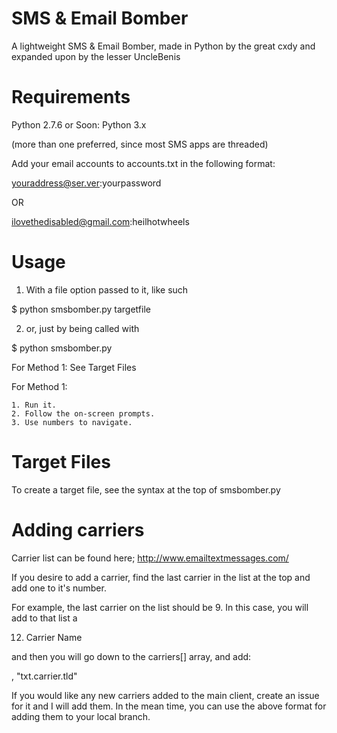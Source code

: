 SMS & Email Bomber 
====================

A lightweight SMS &amp; Email Bomber, made in Python by the great cxdy
and expanded upon by the lesser UncleBenis


Requirements
====================

Python 2.7.6
or 
Soon: Python 3.x

(more than one preferred, since most SMS apps are threaded)

Add your email accounts to accounts.txt in the following format:

youraddress@ser.ver:yourpassword

OR

ilovethedisabled@gmail.com:heilhotwheels

Usage
====================
1. With a file option passed to it, like such

$ python smsbomber.py targetfile

2. or, just by being called with

$ python smsbomber.py

For Method 1: See Target Files


For Method 1:

	1. Run it.
	2. Follow the on-screen prompts.
	3. Use numbers to navigate.


Target Files
===================

To create a target file, see the syntax at the top of smsbomber.py



Adding carriers
====================

Carrier list can be found here; http://www.emailtextmessages.com/

If you desire to add a carrier, find the last carrier in the list at the top and add one to it's number.

For example, the last carrier on the list should be 9. In this case, you will add to that list a 

12. Carrier Name
 

and then you will go down to the carriers[] array, and add:

, "txt.carrier.tld"


If you would like any new carriers added to the main client, create an issue for it and I will add them. In the mean time, you can use the above format for adding them to your local branch.
